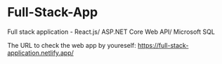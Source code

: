 # Full-Stack-App
Full stack application - React.js/ ASP.NET Core Web API/ Microsoft SQL 

The URL to check the web app by youreself:
https://full-stack-application.netlify.app/
